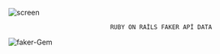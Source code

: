 

![screen](https://user-images.githubusercontent.com/60598274/107629410-20aa4280-6c73-11eb-9004-55841f000f0c.png)



                                RUBY ON RAİLS FAKER APİ DATA 



   ![faker-Gem](https://user-images.githubusercontent.com/60598274/107629446-2dc73180-6c73-11eb-95a4-da2394a2a8fe.jpg)
